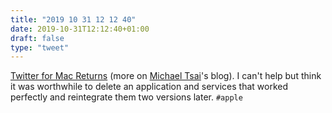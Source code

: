 ```yaml
---
title: "2019 10 31 12 12 40"
date: 2019-10-31T12:12:40+01:00
draft: false
type: "tweet"
---
```

[Twitter for Mac Returns](https://mjtsai.com/blog/2019/10/15/twitter-for-mac-returns/) (more on [Michael Tsai](https://mjtsai.com/blog/2019/10/30/twitter-for-mac-8-1/)'s blog). I can't help but think it was worthwhile to delete an application and services that worked perfectly and reintegrate them two versions later. `#apple`
